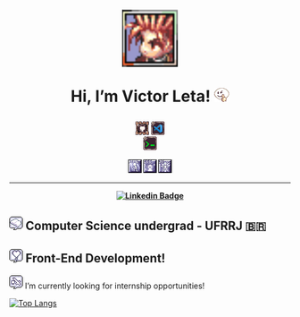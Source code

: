 <h1 align="center">
  <img src="img/Screenshot_28.png" alt="meu personagem em ragnarok" width=100>
  
   Hi, I’m Victor Leta! <img src="img/Emote_no1.gif" alt="emote /no1 do ragnarok">
  
<h4 align="center">
  
  ![github icon skill](https://github.com/victorrlo/victorrlo/blob/main/img/githubicon3.png)
  ![vscode icon skill](https://github.com/victorrlo/victorrlo/blob/main/img/vscodeicon2.png)  
  ![terminal icon skill](https://github.com/victorrlo/victorrlo/blob/main/img/terminalicon.png)

  ![html icon skill](https://github.com/victorrlo/victorrlo/blob/main/img/htmlicon.png)
  ![css icon skill](https://github.com/victorrlo/victorrlo/blob/main/img/cssicon.png)
  ![js icon skill](https://github.com/victorrlo/victorrlo/blob/main/img/javascripticon.png)  
  
<hr>

[![Linkedin Badge](https://img.shields.io/badge/-Linkedin-blue?style=for-the-badge&logo=Linkedin&logoColor=white&link=https://github.com/victorrlo)](https://www.linkedin.com/in/victor-leta)

## <img src="img/1.png"> Computer Science undergrad - UFRRJ 🇧🇷
## <img src="img/4.png"> Front-End Development!

<img src="img/23.png"> I’m currently looking for internship opportunities!   

[![Top Langs](https://github-readme-stats.vercel.app/api/top-langs/?username=victorrlo&&show_icons=true&layout=compact&theme=dracula)](https://github.com/victorrlo)


<!---
victorrlo/victorrlo is a ✨ special ✨ repository because its `README.md` (this file) appears on your GitHub profile.
You can click the Preview link to take a look at your changes.
--->

